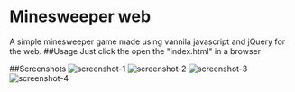 # Minesweeper web
A simple minesweeper game made using vannila javascript and jQuery for the web.
##Usage
Just click the open the "index.html" in a browser

##Screenshots
![screenshot-1](/blob/master/screenshots/screenshot1.png)
![screenshot-2](/blob/master/screenshots/screenshot2.png)
![screenshot-3](/blob/master/screenshots/screenshot3.png)
![screenshot-4](/blob/master/screenshots/screenshot4.png)
